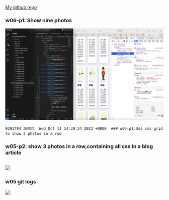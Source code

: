 
[My github repo](https://github.com/kelly20011011/1121-web-409730347.git)

### w06-p1: Show nine photos

![](w06-p1.png)

```
9291f84 高郁芯  Wed Oct 11 14:39:34 2023 +0800  ### w05-p1:Uss css grid to show 2 photos in a row
```

### w05-p2: show 3 photos in a row,containing all css in a blog article
```

```
![](w05-p2.png)

### w05 git logs
![](w05-p3.png)
